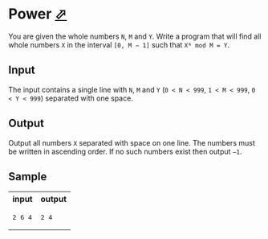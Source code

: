 # Power [⬀](https://acm.timus.ru/problem.aspx?space=1&num=1110)

You are given the whole numbers `N`, `M` and `Y`. Write a program that will find all whole numbers `X` in the interval `[0, M − 1]` such that `Xᴺ mod M = Y`.

## Input

The input contains a single line with `N`, `M` and `Y` (`0 < N < 999`, `1 < M < 999`, `0 < Y < 999`) separated with one space.

## Output

Output all numbers `X` separated with space on one line. The numbers must be written in ascending order. If no such numbers exist then output `−1`.

## Sample

<table>
<tr>
<th>input</th>
<th>output</th>
</tr>
<tr>
<td style="vertical-align: top">
<pre>
2 6 4
</pre>
</td>
<td style="vertical-align: top">
<pre>
2 4
</pre>
</td>
</tr>
</table>
